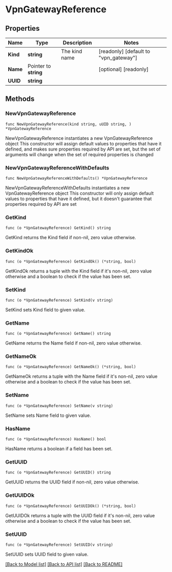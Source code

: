 # VpnGatewayReference

## Properties

Name | Type | Description | Notes
------------ | ------------- | ------------- | -------------
**Kind** | **string** | The kind name | [readonly] [default to "vpn_gateway"]
**Name** | Pointer to **string** |  | [optional] [readonly] 
**UUID** | **string** |  | 

## Methods

### NewVpnGatewayReference

`func NewVpnGatewayReference(kind string, uUID string, ) *VpnGatewayReference`

NewVpnGatewayReference instantiates a new VpnGatewayReference object
This constructor will assign default values to properties that have it defined,
and makes sure properties required by API are set, but the set of arguments
will change when the set of required properties is changed

### NewVpnGatewayReferenceWithDefaults

`func NewVpnGatewayReferenceWithDefaults() *VpnGatewayReference`

NewVpnGatewayReferenceWithDefaults instantiates a new VpnGatewayReference object
This constructor will only assign default values to properties that have it defined,
but it doesn't guarantee that properties required by API are set

### GetKind

`func (o *VpnGatewayReference) GetKind() string`

GetKind returns the Kind field if non-nil, zero value otherwise.

### GetKindOk

`func (o *VpnGatewayReference) GetKindOk() (*string, bool)`

GetKindOk returns a tuple with the Kind field if it's non-nil, zero value otherwise
and a boolean to check if the value has been set.

### SetKind

`func (o *VpnGatewayReference) SetKind(v string)`

SetKind sets Kind field to given value.


### GetName

`func (o *VpnGatewayReference) GetName() string`

GetName returns the Name field if non-nil, zero value otherwise.

### GetNameOk

`func (o *VpnGatewayReference) GetNameOk() (*string, bool)`

GetNameOk returns a tuple with the Name field if it's non-nil, zero value otherwise
and a boolean to check if the value has been set.

### SetName

`func (o *VpnGatewayReference) SetName(v string)`

SetName sets Name field to given value.

### HasName

`func (o *VpnGatewayReference) HasName() bool`

HasName returns a boolean if a field has been set.

### GetUUID

`func (o *VpnGatewayReference) GetUUID() string`

GetUUID returns the UUID field if non-nil, zero value otherwise.

### GetUUIDOk

`func (o *VpnGatewayReference) GetUUIDOk() (*string, bool)`

GetUUIDOk returns a tuple with the UUID field if it's non-nil, zero value otherwise
and a boolean to check if the value has been set.

### SetUUID

`func (o *VpnGatewayReference) SetUUID(v string)`

SetUUID sets UUID field to given value.



[[Back to Model list]](../README.md#documentation-for-models) [[Back to API list]](../README.md#documentation-for-api-endpoints) [[Back to README]](../README.md)


